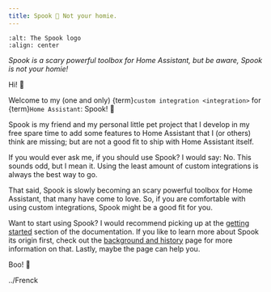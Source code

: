 ```yaml
---
title: Spook 👻 Not your homie.
---
```


```{image} ./images/logo.png
:alt: The Spook logo
:align: center
```

_Spook is a scary powerful toolbox for Home Assistant, but be aware, Spook is not your homie!_

Hi! 👋

Welcome to my (one and only) {term}`custom integration <integration>` for {term}`Home Assistant`: Spook! 👻

Spook is my friend and my personal little pet project that I develop in my free spare time to add some features to Home Assistant that I (or others) think are missing; but are not a good fit to ship with Home Assistant itself.

If you would ever ask me, if you should use Spook? I would say: No. This sounds odd, but I mean it. Using the least amount of custom integrations is always the best way to go.

That said, Spook is slowly becoming an scary powerful toolbox for Home Assistant, that many have come to love. So, if you are comfortable with using custom integrations, Spook might be a good fit for you.

Want to start using Spook? I would recommend picking up at the [getting started](about) section of the documentation. If you like to learn more about Spook its origin first, check out the [background and history](background_and_history) page for more information on that. Lastly, maybe the [](faq) page can help you.

Boo! 👻

../Frenck
